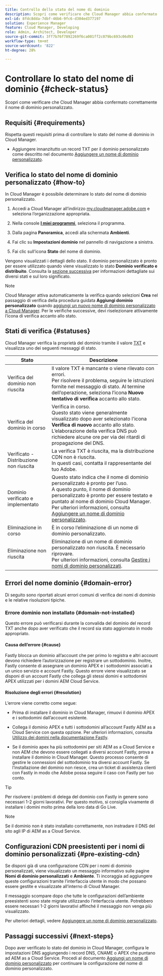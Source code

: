 ```yaml
---
title: Controllo dello stato del nome di dominio
description: Scopri come verificare che Cloud Manager abbia confermato correttamente il nome di dominio personalizzato.
exl-id: 8fdc8dda-7dbf-46b6-9fc6-d304ed377197
solution: Experience Manager
feature: Cloud Manager, Developing
role: Admin, Architect, Developer
source-git-commit: 3ff7b76f7892269f6ca001ff2c079bc693c06d93
workflow-type: tm+mt
source-wordcount: '822'
ht-degree: 28%

---
```



# Controllare lo stato del nome di dominio {#check-status}

Scopri come verificare che Cloud Manager abbia confermato correttamente il nome di dominio personalizzato.

## Requisiti {#requirements}

Rispetta questi requisiti prima di controllare lo stato del nome di dominio in Cloud Manager.

* Aggiungere innanzitutto un record TXT per il dominio personalizzato come descritto nel documento [Aggiungere un nome di dominio personalizzato](/help/implementing/cloud-manager/custom-domain-names/add-custom-domain-name.md).

## Verifica lo stato del nome di dominio personalizzato {#how-to}

In Cloud Manager è possibile determinare lo stato del nome di dominio personalizzato.

1. Accedi a Cloud Manager all’indirizzo [my.cloudmanager.adobe.com](https://my.cloudmanager.adobe.com/) e seleziona l’organizzazione appropriata.

1. Nella console **[I miei programmi](/help/implementing/cloud-manager/navigation.md#my-programs)**, seleziona il programma.

1. Dalla pagina **Panoramica**, accedi alla schermata **Ambienti**.

1. Fai clic su **Impostazioni dominio** nel pannello di navigazione a sinistra.

1. Fai clic sull’icona **Stato** del nome di dominio.

Vengono visualizzati i dettagli dello stato. Il dominio personalizzato è pronto per essere utilizzato quando viene visualizzato lo stato **Dominio verificato e distribuito**. Consulta la [sezione successiva](#statuses) per informazioni dettagliate sui diversi stati e sul loro significato.

>[!NOTE]
>
>Cloud Manager attiva automaticamente la verifica quando selezioni **Crea** nel passaggio di verifica della procedura guidata **Aggiungi dominio personalizzato** quando [aggiungi un nuovo nome di dominio personalizzato a Cloud Manager](/help/implementing/cloud-manager/custom-domain-names/add-custom-domain-name.md). Per le verifiche successive, devi riselezionare attivamente l’icona di verifica accanto allo stato.

## Stati di verifica {#statuses}

Cloud Manager verifica la proprietà del dominio tramite il valore [TXT](/help/implementing/cloud-manager/custom-domain-names/add-custom-domain-name.md) e visualizza uno dei seguenti messaggi di stato.

| Stato | Descrizione |
| --- | --- |
| Verifica del dominio non riuscita | Il valore TXT è mancante o viene rilevato con errori.<br> Per risolvere il problema, seguire le istruzioni fornite nel messaggio di stato. Al termine dell’operazione, seleziona l’icona **Nuovo tentativo di verifica** accanto allo stato. |
| Verifica del dominio in corso | Verifica in corso.<br>Questo stato viene generalmente visualizzato dopo aver selezionato l&#39;icona **Verifica di nuovo** accanto allo stato. L’elaborazione della verifica DNS può richiedere alcune ore per via dei ritardi di propagazione del DNS. |
| Verificato - Distribuzione non riuscita | La verifica TXT è riuscita, ma la distribuzione CDN non è riuscita.<br>In questi casi, contatta il rappresentante del tuo Adobe. |
| Dominio verificato e implementato | Questo stato indica che il nome di dominio personalizzato è pronto per l’uso.<br>A questo punto, il nome di dominio personalizzato è pronto per essere testato e puntato al nome di dominio Cloud Manager. Per ulteriori informazioni, consulta [Aggiungere un nome di dominio personalizzato](/help/implementing/cloud-manager/custom-domain-names/add-custom-domain-name.md). |
| Eliminazione in corso | È in corso l’eliminazione di un nome di dominio personalizzato. |
| Eliminazione non riuscita | Eliminazione di un nome di dominio personalizzato non riuscita. È necessario riprovare.<br>Per ulteriori informazioni, consulta [Gestire i nomi di dominio personalizzati](/help/implementing/cloud-manager/custom-domain-names/managing-custom-domain-names.md). |


## Errori del nome dominio {#domain-error}

Di seguito sono riportati alcuni errori comuni di verifica dei nomi di dominio e le relative risoluzioni tipiche.

### Errore dominio non installato {#domain-not-installed}

Questo errore può verificarsi durante la convalida del dominio del record TXT anche dopo aver verificato che il record sia stato aggiornato in modo appropriato.

#### Causa dell’errore {#cause}

Fastly blocca un dominio all’account che per primo lo registra e altri account devono richiedere l’autorizzazione per registrare un sottodominio. Inoltre, Fastly consente di assegnare un dominio APEX e i sottodomini associati a un unico servizio e account Fastly. Questo errore viene visualizzato se disponi di un account Fastly che collega gli stessi domini e sottodomini APEX utilizzati per i domini AEM Cloud Service.

#### Risoluzione degli errori {#resolution}

L’errore viene corretto come segue:

* Prima di installare il dominio in Cloud Manager, rimuovi il dominio APEX e i sottodomini dall’account esistente.

* Collega il dominio APEX e tutti i sottodomini all’account Fastly AEM as a Cloud Service con questa opzione. Per ulteriori informazioni, consulta [Utilizzo dei domini nella documentazione Fastly](https://docs.fastly.com/en/guides/working-with-domains).

* Se il dominio apex ha più sottodomini per siti AEM as a Cloud Service e non AEM che devono essere collegati a diversi account Fastly, prova a installare il dominio in Cloud Manager. Questo processo consente di gestire le connessioni del sottodominio tra diversi account Fastly. Se l’installazione del dominio non riesce, crea un ticket di assistenza clienti con Fastly in modo che Adobe possa seguire il caso con Fastly per tuo conto.

>[!TIP]
>
>Per risolvere i problemi di delega del dominio con Fastly in genere sono necessari 1-2 giorni lavorativi. Per questo motivo, si consiglia vivamente di installare i domini molto prima della loro data di Go Live.

>[!NOTE]
>
>Se il dominio non è stato installato correttamente, non instradare il DNS del sito agli IP di AEM as a Cloud Service.

## Configurazioni CDN preesistenti per i nomi di dominio personalizzati {#pre-existing-cdn}

Se disponi già di una configurazione CDN per i nomi di dominio personalizzati, viene visualizzato un messaggio informativo sulle pagine **Nomi di dominio personalizzati** e **Ambiente**. Ti incoraggia ad aggiungere queste configurazioni tramite l’interfaccia utente in modo che possano essere gestite e visualizzate all’interno di Cloud Manager.

Il messaggio scompare dopo che tutte le configurazioni dell’ambiente preesistenti sono state migrate utilizzando l’interfaccia utente. Potrebbero essere necessari 1-2 giorni lavorativi affinché il messaggio non venga più visualizzato.

Per ulteriori dettagli, vedere [Aggiungere un nome di dominio personalizzato](/help/implementing/cloud-manager/custom-domain-names/add-custom-domain-name.md).

## Passaggi successivi {#next-steps}

Dopo aver verificato lo stato del dominio in Cloud Manager, configura le impostazioni DNS aggiungendo i record DNS, CNAME o APEX che puntano ad AEM as a Cloud Service. Procedi al documento [Aggiungi un nome di dominio personalizzato](/help/implementing/cloud-manager/custom-domain-names/add-custom-domain-name.md) per continuare la configurazione del nome di dominio personalizzato.
